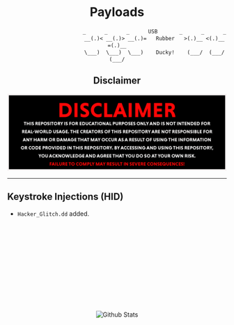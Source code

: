 <div align="center">

# Payloads
```
                        _      _      _      USB       _      _      _
                        __(.)< __(.)> __(.)=   Rubber   >(.)__ <(.)__ =(.)__
                        \___)  \___)  \___)    Ducky!    (___/  (___/  (___/
```

</div>

<div align="center">
    <h2>Disclaimer</h2>
    <img src="/img/disclaimer.png" style="width: 700px; height: auto;" >
    <br>
</div>

------

## Keystroke Injections (HID)
- `Hacker_Glitch.dd` added.


</br>
</br>
</br>
</br>
</br>
</br>
</br>
</br>
</br>
</br>
</br>



<p align="center">
        <img src="https://raw.githubusercontent.com/bornmay/bornmay/Update/svg/Bottom.svg" alt="Github Stats" />
</p>
